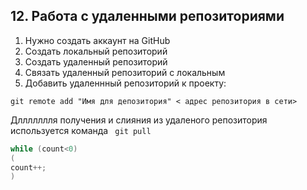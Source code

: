 ## 12. Работа с удаленными репозиториями

1. Нужно создать аккаунт на GitHub
2. Создать  локальный репозиторий
3. Создать удаленный репозиторий
4. Связать удаленный репозиторий с локальным
5. Добавить удаленнный репозиторий  к проекту:

```git remote add "Имя для депозитория" < адрес репозитория в сети>```

Дллллллля  получения и слияния из удаленого репозитория используется команда
``` git pull```


```Java
while (count<0)
(
count++;
)
```





   
 

